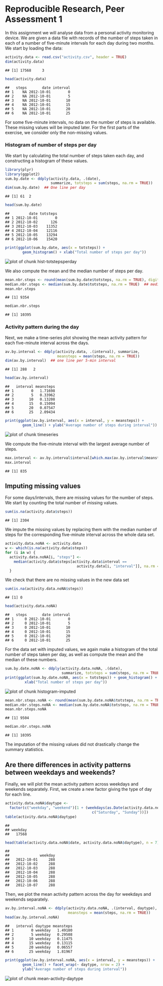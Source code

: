 Reproducible Research, Peer Assessment 1
========================================================




In this assignment we will analyse data from a personal activity monitoring device. We are given a data file with records of the number of steps taken in each of a number of five-minute intervals for each day during two months. We start by loading the data:


```r
activity.data <- read.csv("activity.csv", header = TRUE)
dim(activity.data)
```

```
## [1] 17568     3
```

```r
head(activity.data)
```

```
##   steps       date interval
## 1    NA 2012-10-01        0
## 2    NA 2012-10-01        5
## 3    NA 2012-10-01       10
## 4    NA 2012-10-01       15
## 5    NA 2012-10-01       20
## 6    NA 2012-10-01       25
```


For some five-minute intervals, no data on the number of steps is available. These missing values will be imputed later. For the first parts of the exercise, we consider only the non-missing values.

### Histogram of number of steps per day

We start by calculating the total number of steps taken each day, and constructing a histogram of these values. 

```r
library(plyr)
library(ggplot2)
sum.by.date <- ddply(activity.data, .(date), 
                     summarize, totsteps = sum(steps, na.rm = TRUE))
dim(sum.by.date)  ## One line per day
```

```
## [1] 61  2
```

```r
head(sum.by.date)
```

```
##         date totsteps
## 1 2012-10-01        0
## 2 2012-10-02      126
## 3 2012-10-03    11352
## 4 2012-10-04    12116
## 5 2012-10-05    13294
## 6 2012-10-06    15420
```

```r
print(ggplot(sum.by.date, aes(x = totsteps)) + 
        geom_histogram() + xlab("Total number of steps per day")) 
```

![plot of chunk hist-totstepsperday](figure/hist-totstepsperday.png) 


We also compute the mean and the median number of steps per day.

```r
mean.nbr.steps <- round(mean(sum.by.date$totsteps, na.rm = TRUE), digits = 0)  ## mean
median.nbr.steps <- median(sum.by.date$totsteps, na.rm = TRUE)  ## median
mean.nbr.steps
```

```
## [1] 9354
```

```r
median.nbr.steps
```

```
## [1] 10395
```


### Activity pattern during the day
Next, we make a time-series plot showing the mean activity pattern for each five-minute interval across the days.

```r
av.by.interval <- ddply(activity.data, .(interval), summarize, 
                        meansteps = mean(steps, na.rm = TRUE))
dim(av.by.interval)  ## one line per 5-min interval 
```

```
## [1] 288   2
```

```r
head(av.by.interval)
```

```
##   interval meansteps
## 1        0   1.71698
## 2        5   0.33962
## 3       10   0.13208
## 4       15   0.15094
## 5       20   0.07547
## 6       25   2.09434
```

```r
print(ggplot(av.by.interval, aes(x = interval, y = meansteps)) + 
        geom_line() + ylab("Average number of steps during interval"))
```

![plot of chunk timeseries](figure/timeseries.png) 


We compute the five-minute interval with the largest average number of steps.

```r
max.interval <- av.by.interval$interval[which.max(av.by.interval$meansteps)]
max.interval
```

```
## [1] 835
```


## Imputing missing values
For some days/intervals, there are missing values for the number of steps. We start by counting the total number of missing values.

```r
sum(is.na(activity.data$steps))
```

```
## [1] 2304
```


We impute the missing values by replacing them with the median number of steps for the corresponding five-minute interval across the whole data set.

```r
activity.data.noNA <- activity.data
w <- which(is.na(activity.data$steps))
for (i in w) {
  activity.data.noNA[i, "steps"] <- 
    median(activity.data$steps[activity.data$interval == 
                                 activity.data[i, "interval"]], na.rm = TRUE)
  }
```

We check that there are no missing values in the new data set


```r
sum(is.na(activity.data.noNA$steps))
```

```
## [1] 0
```

```r
head(activity.data.noNA)
```

```
##   steps       date interval
## 1     0 2012-10-01        0
## 2     0 2012-10-01        5
## 3     0 2012-10-01       10
## 4     0 2012-10-01       15
## 5     0 2012-10-01       20
## 6     0 2012-10-01       25
```


For the data set with imputed values, we again make a histogram of the total number of steps taken per day, as well as compute the mean and the median of these numbers.


```r
sum.by.date.noNA <- ddply(activity.data.noNA, .(date), 
                          summarize, totsteps = sum(steps, na.rm = TRUE))
print(ggplot(sum.by.date.noNA, aes(x = totsteps)) + geom_histogram() +
         xlab("Total number of steps per day")) 
```

![plot of chunk histogram-imputed](figure/histogram-imputed.png) 

```r
mean.nbr.steps.noNA <- round(mean(sum.by.date.noNA$totsteps, na.rm = TRUE), digits = 0)
median.nbr.steps.noNA <- median(sum.by.date.noNA$totsteps, na.rm = TRUE)
mean.nbr.steps.noNA
```

```
## [1] 9504
```

```r
median.nbr.steps.noNA
```

```
## [1] 10395
```


The imputation of the missing values did not drastically change the summary statistics.

## Are there differences in activity patterns between weekdays and weekends?
Finally, we will plot the mean activity pattern across weekdays and weekends separately. First, we create a new factor giving the type of day for each line.

```r
activity.data.noNA$daytype <- 
  factor(c("weekday", "weekend")[1 + (weekdays(as.Date(activity.data.noNA$date)) %in% 
                                        c("Saturday", "Sunday"))])
table(activity.data.noNA$daytype)
```

```
## 
## weekday 
##   17568
```

```r
head(table(activity.data.noNA$date, activity.data.noNA$daytype), n = 7)
```

```
##             
##              weekday
##   2012-10-01     288
##   2012-10-02     288
##   2012-10-03     288
##   2012-10-04     288
##   2012-10-05     288
##   2012-10-06     288
##   2012-10-07     288
```


Then, we plot the mean activity pattern across the day for weekdays and weekends separately.

```r
av.by.interval.noNA <- ddply(activity.data.noNA, .(interval, daytype), summarize, 
                             meansteps = mean(steps, na.rm = TRUE))
head(av.by.interval.noNA)
```

```
##   interval daytype meansteps
## 1        0 weekday   1.49180
## 2        5 weekday   0.29508
## 3       10 weekday   0.11475
## 4       15 weekday   0.13115
## 5       20 weekday   0.06557
## 6       25 weekday   1.81967
```

```r
print(ggplot(av.by.interval.noNA, aes(x = interval, y = meansteps)) + 
        geom_line() + facet_wrap(~ daytype, nrow = 2) + 
        ylab("Average number of steps during interval"))
```

![plot of chunk mean-activity-daytype](figure/mean-activity-daytype.png) 


  
